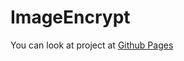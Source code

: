 # ImageEncrypt
You can look at project at [Github Pages](https://tumachine.github.io/image-encrypt/)

